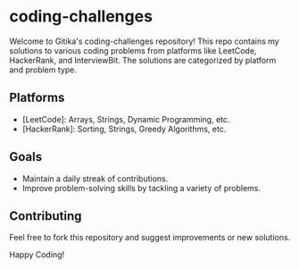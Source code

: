 # coding-challenges

Welcome to Gitika's coding-challenges repository! This repo contains my solutions to various coding problems from platforms like LeetCode, HackerRank, and InterviewBit. The solutions are categorized by platform and problem type.

## Platforms

- [LeetCode]: Arrays, Strings, Dynamic Programming, etc.
- [HackerRank]: Sorting, Strings, Greedy Algorithms, etc.

## Goals

- Maintain a daily streak of contributions.
- Improve problem-solving skills by tackling a variety of problems.

## Contributing

Feel free to fork this repository and suggest improvements or new solutions.

Happy Coding!

